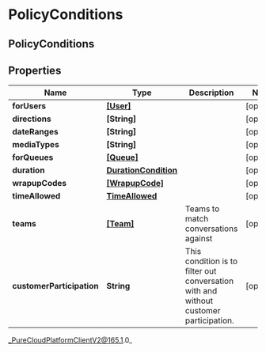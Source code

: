 # PolicyConditions

## PolicyConditions

## Properties

|Name | Type | Description | Notes|
|------------ | ------------- | ------------- | -------------|
| **forUsers** | [**[User]**]([User]) |  | [optional] |
| **directions** | **[String]** |  | [optional] |
| **dateRanges** | **[String]** |  | [optional] |
| **mediaTypes** | **[String]** |  | [optional] |
| **forQueues** | [**[Queue]**]([Queue]) |  | [optional] |
| **duration** | [**DurationCondition**](DurationCondition) |  | [optional] |
| **wrapupCodes** | [**[WrapupCode]**]([WrapupCode]) |  | [optional] |
| **timeAllowed** | [**TimeAllowed**](TimeAllowed) |  | [optional] |
| **teams** | [**[Team]**]([Team]) | Teams to match conversations against | [optional] |
| **customerParticipation** | **String** | This condition is to filter out conversation with and without customer participation. | [optional] |



_PureCloudPlatformClientV2@165.1.0_
